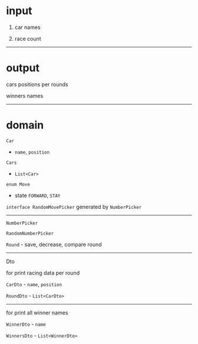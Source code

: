 # input

1. car names

2. race count

---

# output

cars positions per rounds

winners names

---

# domain

`Car`

- `name`, `position`

`Cars`

- `List<Car>`

`enum Move`

- state `FORWARD`, `STAY`

`interface RandomMovePicker` generated by `NumberPicker`


---

`NumberPicker`

`RandomNumberPicker`

`Round` - save, decrease, compare round

---

Dto

for print racing data per round

`CarDto` - `name`, `position`

`RoundDto` - `List<CarDto>`

---

for print all winner names

`WinnerDto` - `name`

`WinnersDto` - `List<WinnerDto>`
